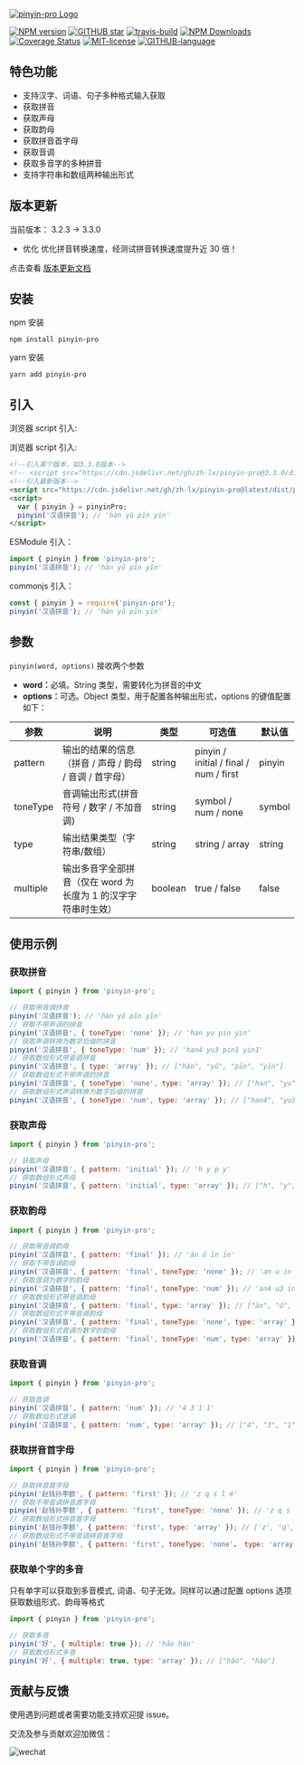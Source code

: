 [![pinyin-pro Logo](https://i.ibb.co/26fJ5vF/pinyin-logo.png)](https://github.com/zh-lx/pinyin-pro)

[![NPM version](https://img.shields.io/npm/v/pinyin-pro.svg)](https://www.npmjs.com/package/pinyin-pro)
[![GITHUB star](https://img.shields.io/github/stars/zh-lx/pinyin-pro.svg)](https://github.com/zh-lx/pinyin-pro)
[![travis-build](https://travis-ci.com/zh-lx/pinyin-pro.svg?branch=main)](https://travis-ci.com/github/zh-lx/pinyin-pro)
[![NPM Downloads](https://img.shields.io/npm/dm/pinyin-pro.svg)](https://npmcharts.com/compare/pinyin-pro?minimal=true)
[![Coverage Status](https://coveralls.io/repos/github/zh-lx/pinyin-pro/badge.svg?branch=main)](https://coveralls.io/github/zh-lx/pinyin-pro?branch=main)
[![MIT-license](https://img.shields.io/npm/l/pinyin-pro.svg)](https://opensource.org/licenses/MIT)
[![GITHUB-language](https://img.shields.io/github/languages/top/zh-lx/pinyin-pro.svg)](https://github.com/zh-lx/pinyin-pro)

## 特色功能

- 支持汉字、词语、句子多种格式输入获取
- 获取拼音
- 获取声母
- 获取韵母
- 获取拼音首字母
- 获取音调
- 获取多音字的多种拼音
- 支持字符串和数组两种输出形式

## 版本更新

当前版本： 3.2.3 -> 3.3.0

- 优化
  优化拼音转换速度，经测试拼音转换速度提升近 30 倍！

点击查看 [版本更新文档](./CHANGELOG.md)

## 安装

npm 安装

```
npm install pinyin-pro
```

yarn 安装

```
yarn add pinyin-pro
```

## 引入

浏览器 script 引入:

浏览器 script 引入:

```html
<!--引入某个版本，如3.3.0版本-->
<!-- <script src="https://cdn.jsdelivr.net/gh/zh-lx/pinyin-pro@3.3.0/dist/pinyin-pro.js"></script> -->
<!--引入最新版本-->
<script src="https://cdn.jsdelivr.net/gh/zh-lx/pinyin-pro@latest/dist/pinyin-pro.js"></script>
<script>
  var { pinyin } = pinyinPro;
  pinyin('汉语拼音'); // 'hàn yǔ pīn yīn'
</script>
```

ESModule 引入：

```javascript
import { pinyin } from 'pinyin-pro';
pinyin('汉语拼音'); // 'hàn yǔ pīn yīn'
```

commonjs 引入：

```javascript
const { pinyin } = require('pinyin-pro');
pinyin('汉语拼音'); // 'hàn yǔ pīn yīn'
```

## 参数

`pinyin(word, options)` 接收两个参数<br>

- <b>word：</b>必填。String 类型，需要转化为拼音的中文
- <b>options：</b>可选。Object 类型，用于配置各种输出形式，options 的键值配置如下：

| 参数     | 说明                                                          | 类型    | 可选值                                 | 默认值 |
| -------- | ------------------------------------------------------------- | ------- | -------------------------------------- | ------ |
| pattern  | 输出的结果的信息（拼音 / 声母 / 韵母 / 音调 / 首字母）        | string  | pinyin / initial / final / num / first | pinyin |
| toneType | 音调输出形式(拼音符号 / 数字 / 不加音调)                      | string  | symbol / num / none                    | symbol |
| type     | 输出结果类型（字符串/数组）                                   | string  | string / array                         | string |
| multiple | 输出多音字全部拼音（仅在 word 为长度为 1 的汉字字符串时生效） | boolean | true / false                           | false  |

## 使用示例

### 获取拼音

```js
import { pinyin } from 'pinyin-pro';

// 获取带音调拼音
pinyin('汉语拼音'); // 'hàn yǔ pīn yīn'
// 获取不带声调的拼音
pinyin('汉语拼音', { toneType: 'none' }); // 'han yu pin yin'
// 获取声调转换为数字后缀的拼音
pinyin('汉语拼音', { toneType: 'num' }); // 'han4 yu3 pin1 yin1'
// 获取数组形式带音调拼音
pinyin('汉语拼音', { type: 'array' }); // ["hàn", "yǔ", "pīn", "yīn"]
// 获取数组形式不带声调的拼音
pinyin('汉语拼音', { toneType: 'none', type: 'array' }); // ["han", "yu", "pin", "yin"]
// 获取数组形式声调转换为数字后缀的拼音
pinyin('汉语拼音', { toneType: 'num', type: 'array' }); // ["han4", "yu3", "pin1", "yin1"]
```

### 获取声母

```js
import { pinyin } from 'pinyin-pro';

// 获取声母
pinyin('汉语拼音', { pattern: 'initial' }); // 'h y p y'
// 获取数组形式声母
pinyin('汉语拼音', { pattern: 'initial', type: 'array' }); // ["h", "y", "p", "y"]
```

### 获取韵母

```js
import { pinyin } from 'pinyin-pro';

// 获取带音调韵母
pinyin('汉语拼音', { pattern: 'final' }); // 'àn ǔ īn īn'
// 获取不带音调韵母
pinyin('汉语拼音', { pattern: 'final', toneType: 'none' }); // 'an u in in'
// 获取音调为数字的韵母
pinyin('汉语拼音', { pattern: 'final', toneType: 'num' }); // 'an4 u3 in1 in1'
// 获取数组形式带音调韵母
pinyin('汉语拼音', { pattern: 'final', type: 'array' }); // ["àn", "ǔ", "īn", "īn"]
// 获取数组形式不带音调韵母
pinyin('汉语拼音', { pattern: 'final', toneType: 'none', type: 'array' }); // ["an", "u", "in", "in"]
// 获取数组形式音调为数字的韵母
pinyin('汉语拼音', { pattern: 'final', toneType: 'num', type: 'array' }); // ['an4', 'u3', 'in1', 'in1']
```

### 获取音调

```js
import { pinyin } from 'pinyin-pro';

// 获取音调
pinyin('汉语拼音', { pattern: 'num' }); // '4 3 1 1'
// 获取数组形式音调
pinyin('汉语拼音', { pattern: 'num', type: 'array' }); // ["4", "3", "1", "1"]
```

### 获取拼音首字母

```js
import { pinyin } from 'pinyin-pro';

// 获取拼音首字母
pinyin('赵钱孙李额', { pattern: 'first' }); // 'z q s l é'
// 获取不带音调拼音首字母
pinyin('赵钱孙李额', { pattern: 'first', toneType: 'none' }); // 'z q s l e'
// 获取数组形式拼音首字母
pinyin('赵钱孙李额', { pattern: 'first', type: 'array' }); // ['z', 'q', 's', 'l', 'é']
// 获取数组形式不带音调拼音首字母
pinyin('赵钱孙李额', { pattern: 'first', toneType: 'none'， type: 'array' }); // ['z', 'q', 's', 'l', 'e']
```

### 获取单个字的多音

只有单字可以获取到多音模式, 词语、句子无效。同样可以通过配置 options 选项获取数组形式、韵母等格式

```javascript
import { pinyin } from 'pinyin-pro';

// 获取多音
pinyin('好', { multiple: true }); // 'hǎo hào'
// 获取数组形式多音
pinyin('好', { multiple: true, type: 'array' }); // ["hǎo", "hào"]
```

## 贡献与反馈

使用遇到问题或者需要功能支持欢迎提 issue。

交流及参与贡献欢迎加微信：

![wechat](https://i.ibb.co/VYXW19H/QQ-20210323221842.jpg)
